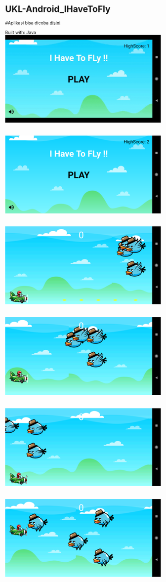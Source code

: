 # UKL-Android_IHaveToFly

#Aplikasi bisa dicoba [disini](https://github.com/ahmaduunnail/UKL-Android_IHaveToFly/raw/master/release/app-release.apk)

Built with: Java
![video](https://github.com/ahmaduunnail/UKL-Android_IHaveToFly/blob/master/img/ezgif-4-8b03994fa968.gif)
#
![1](https://github.com/ahmaduunnail/UKL-Android_IHaveToFly/blob/master/img/Screenshot_1606998961.png?raw=true)
#
![2](https://github.com/ahmaduunnail/UKL-Android_IHaveToFly/blob/master/img/Screenshot_1606998967.png?raw=true)
#
![3](https://github.com/ahmaduunnail/UKL-Android_IHaveToFly/blob/master/img/Screenshot_1606998970.png?raw=true)
#
![4](https://github.com/ahmaduunnail/UKL-Android_IHaveToFly/blob/master/img/Screenshot_1606998973.png?raw=true)
#
![5](https://github.com/ahmaduunnail/UKL-Android_IHaveToFly/blob/master/img/Screenshot_1606998982.png?raw=true)
